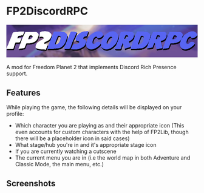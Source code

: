 # FP2DiscordRPC
![FP2DiscordRPC](/assets/FP2DiscordRPC_logo.png "FP2DiscordRPC logo")

A mod for Freedom Planet 2 that implements Discord Rich Presence support.
## Features
While playing the game, the following details will be displayed on your profile:

- Which character you are playing as and their appropriate icon (This even accounts for custom characters with the help of FP2Lib, though there will be a placeholder icon in said cases)
- What stage/hub you're in and it's appropriate stage icon
- If you are currently watching a cutscene
- The current menu you are in (i.e the world map in both Adventure and Classic Mode, the main menu, etc.)

## Screenshots
